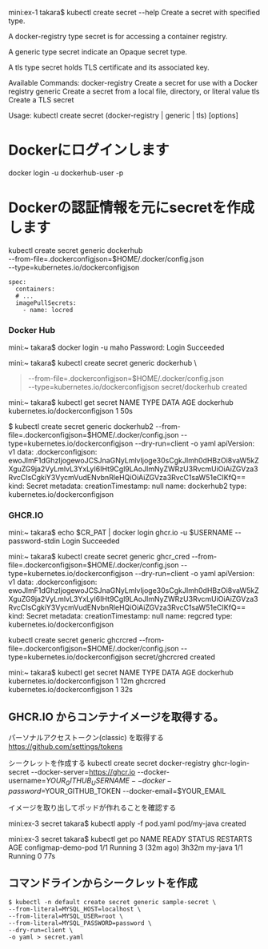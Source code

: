 mini:ex-1 takara$ kubectl create secret --help
Create a secret with specified type.

 A docker-registry type secret is for accessing a container registry.

 A generic type secret indicate an Opaque secret type.

 A tls type secret holds TLS certificate and its associated key.

Available Commands:
  docker-registry   Create a secret for use with a Docker registry
  generic           Create a secret from a local file, directory, or literal value
  tls               Create a TLS secret

Usage:
  kubectl create secret (docker-registry | generic | tls) [options]



# Dockerにログインします
docker login -u dockerhub-user -p <token>

# Dockerの認証情報を元にsecretを作成します
kubectl create secret generic dockerhub \
  --from-file=.dockerconfigjson=$HOME/.docker/config.json \
  --type=kubernetes.io/dockerconfigjson



    spec:
      containers:
      # ...
      imagePullSecrets:
        - name: locred





### Docker Hub
mini:~ takara$ docker login -u maho
Password: 
Login Succeeded

mini:~ takara$ kubectl create secret generic dockerhub \
>   --from-file=.dockerconfigjson=$HOME/.docker/config.json \
>   --type=kubernetes.io/dockerconfigjson
secret/dockerhub created

mini:~ takara$ kubectl get secret
NAME        TYPE                             DATA   AGE
dockerhub   kubernetes.io/dockerconfigjson   1      50s




$ kubectl create secret generic dockerhub2 --from-file=.dockerconfigjson=$HOME/.docker/config.json --type=kubernetes.io/dockerconfigjson --dry-run=client -o yaml
apiVersion: v1
data:
  .dockerconfigjson: ewoJImF1dGhzIjogewoJCSJnaGNyLmlvIjoge30sCgkJImh0dHBzOi8vaW5kZXguZG9ja2VyLmlvL3YxLyI6IHt9Cgl9LAoJImNyZWRzU3RvcmUiOiAiZGVza3RvcCIsCgkiY3VycmVudENvbnRleHQiOiAiZGVza3RvcC1saW51eCIKfQ==
kind: Secret
metadata:
  creationTimestamp: null
  name: dockerhub2
type: kubernetes.io/dockerconfigjson


### GHCR.IO

mini:~ takara$ echo $CR_PAT | docker login ghcr.io -u $USERNAME --password-stdin
Login Succeeded

mini:~ takara$ kubectl create secret generic ghcr_cred     --from-file=.dockerconfigjson=$HOME/.docker/config.json     --type=kubernetes.io/dockerconfigjson --dry-run=client -o yaml
apiVersion: v1
data:
  .dockerconfigjson: ewoJImF1dGhzIjogewoJCSJnaGNyLmlvIjoge30sCgkJImh0dHBzOi8vaW5kZXguZG9ja2VyLmlvL3YxLyI6IHt9Cgl9LAoJImNyZWRzU3RvcmUiOiAiZGVza3RvcCIsCgkiY3VycmVudENvbnRleHQiOiAiZGVza3RvcC1saW51eCIKfQ==
kind: Secret
metadata:
  creationTimestamp: null
  name: regcred
type: kubernetes.io/dockerconfigjson


kubectl create secret generic ghcrcred --from-file=.dockerconfigjson=$HOME/.docker/config.json --type=kubernetes.io/dockerconfigjson
secret/ghcrcred created

mini:~ takara$ kubectl get secret
NAME        TYPE                             DATA   AGE
dockerhub   kubernetes.io/dockerconfigjson   1      12m
ghcrcred    kubernetes.io/dockerconfigjson   1      32s


## GHCR.IO からコンテナイメージを取得する。

パーソナルアクセストークン(classic) を取得する
https://github.com/settings/tokens


シークレットを作成する
kubectl create secret docker-registry ghcr-login-secret --docker-server=https://ghcr.io --docker-username=$YOUR_GITHUB_USERNAME --docker-password=$YOUR_GITHUB_TOKEN --docker-email=$YOUR_EMAIL


イメージを取り出してポッドが作れることを確認する


mini:ex-3 secret takara$ kubectl apply -f pod.yaml 
pod/my-java created

mini:ex-3 secret takara$ kubectl get po
NAME                 READY   STATUS    RESTARTS      AGE
configmap-demo-pod   1/1     Running   3 (32m ago)   3h32m
my-java              1/1     Running   0             77s


## コマンドラインからシークレットを作成

~~~
$ kubectl -n default create secret generic sample-secret \
--from-literal=MYSQL_HOST=localhost \
--from-literal=MYSQL_USER=root \
--from-literal=MYSQL_PASSWORD=password \
--dry-run=client \
-o yaml > secret.yaml
~~~



